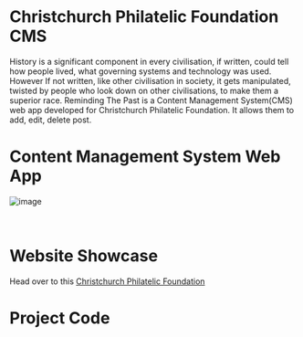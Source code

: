 # Christchurch Philatelic Foundation CMS

History is a significant component in every civilisation, if written, could tell how people lived, what governing systems and technology was used. However If not written, like other civilisation in society, it gets manipulated, twisted by people who look down on other civilisations, to make them a superior race. Reminding The Past is a Content Management System(CMS) web app developed for Christchurch Philatelic Foundation. It allows them to add, edit, delete post.

# Content Management System Web App

![image](https://user-images.githubusercontent.com/91410273/196125215-1a764653-22ea-43c9-8247-1d62ef8d3476.png)

</br>

# Website Showcase
Head over to this <a href="https://nzpostofficehistory.zapto.org/">Christchurch Philatelic Foundation</a>

# Project Code
